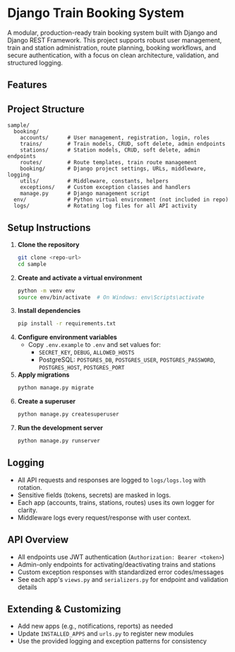 # Django Train Booking System

A modular, production-ready train booking system built with Django and Django REST Framework. This project supports robust user management, train and station administration, route planning, booking workflows, and secure authentication, with a focus on clean architecture, validation, and structured logging.

## Features


## Project Structure
```
sample/
  booking/
    accounts/      # User management, registration, login, roles
    trains/        # Train models, CRUD, soft delete, admin endpoints
    stations/      # Station models, CRUD, soft delete, admin endpoints
    routes/        # Route templates, train route management
    booking/       # Django project settings, URLs, middleware, logging
    utils/         # Middleware, constants, helpers
    exceptions/    # Custom exception classes and handlers
    manage.py      # Django management script
  env/             # Python virtual environment (not included in repo)
  logs/            # Rotating log files for all API activity
```

## Setup Instructions
1. **Clone the repository**
   ```bash
   git clone <repo-url>
   cd sample
   ```
2. **Create and activate a virtual environment**
   ```bash
   python -m venv env
   source env/bin/activate  # On Windows: env\Scripts\activate
   ```
3. **Install dependencies**
   ```bash
   pip install -r requirements.txt
   ```
4. **Configure environment variables**
   - Copy `.env.example` to `.env` and set values for:
     - `SECRET_KEY`, `DEBUG`, `ALLOWED_HOSTS`
     - PostgreSQL: `POSTGRES_DB`, `POSTGRES_USER`, `POSTGRES_PASSWORD`, `POSTGRES_HOST`, `POSTGRES_PORT`
5. **Apply migrations**
   ```bash
   python manage.py migrate
   ```
6. **Create a superuser**
   ```bash
   python manage.py createsuperuser
   ```
7. **Run the development server**
   ```bash
   python manage.py runserver
   ```

## Logging
- All API requests and responses are logged to `logs/logs.log` with rotation.
- Sensitive fields (tokens, secrets) are masked in logs.
- Each app (accounts, trains, stations, routes) uses its own logger for clarity.
- Middleware logs every request/response with user context.

## API Overview
- All endpoints use JWT authentication (`Authorization: Bearer <token>`)
- Admin-only endpoints for activating/deactivating trains and stations
- Custom exception responses with standardized error codes/messages
- See each app's `views.py` and `serializers.py` for endpoint and validation details

## Extending & Customizing
- Add new apps (e.g., notifications, reports) as needed
- Update `INSTALLED_APPS` and `urls.py` to register new modules
- Use the provided logging and exception patterns for consistency
